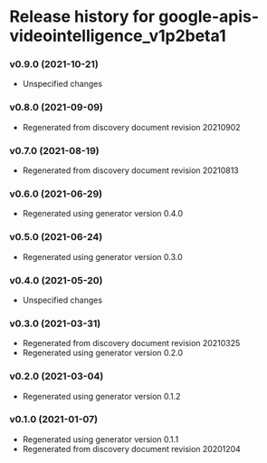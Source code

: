 # Release history for google-apis-videointelligence_v1p2beta1

### v0.9.0 (2021-10-21)

* Unspecified changes

### v0.8.0 (2021-09-09)

* Regenerated from discovery document revision 20210902

### v0.7.0 (2021-08-19)

* Regenerated from discovery document revision 20210813

### v0.6.0 (2021-06-29)

* Regenerated using generator version 0.4.0

### v0.5.0 (2021-06-24)

* Regenerated using generator version 0.3.0

### v0.4.0 (2021-05-20)

* Unspecified changes

### v0.3.0 (2021-03-31)

* Regenerated from discovery document revision 20210325
* Regenerated using generator version 0.2.0

### v0.2.0 (2021-03-04)

* Regenerated using generator version 0.1.2

### v0.1.0 (2021-01-07)

* Regenerated using generator version 0.1.1
* Regenerated from discovery document revision 20201204

